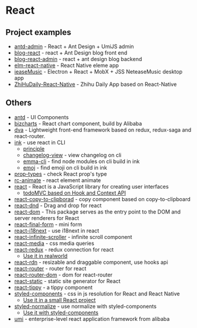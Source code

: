 # React

## Project examples

- [antd-admin](https://github.com/zuiidea/antd-admin) - React + Ant Design + UmiJS admin
- [blog-react](https://github.com/biaochenxuying/blog-react) - react + Ant Design blog front end
- [blog-react-admin](https://github.com/biaochenxuying/blog-react-admin) - react + ant design blog backend
- [elm-react-native](https://github.com/stoneWeb/elm-react-native) - React Native eleme app
- [ieaseMusic](https://github.com/trazyn/ieaseMusic) - Electron + React + MobX + JSS NeteaseMusic desktop app
- [ZhiHuDaily-React-Native](https://github.com/race604/ZhiHuDaily-React-Native) - Zhihu Daily App based on React-Native

## Others

- [antd](https://www.npmjs.com/package/antd) - UI Components
- [bizcharts](https://github.com/alibaba/BizCharts) - React chart component, build by Alibaba
- [dva](https://github.com/dvajs/dva) - Lightweight front-end framework based on redux, redux-saga and react-router. 
- [ink](https://github.com/vadimdemedes/ink) - use react in CLI
    - [principle](https://omnipotent-front-end.github.io/library/react.html#%E4%BD%BF%E7%94%A8react%E6%93%8D%E4%BD%9Ccli%E7%9A%84%E5%B7%A5%E5%85%B7ink%E7%9A%84%E5%8E%9F%E7%90%86%E6%98%AF%E4%BB%80%E4%B9%88%EF%BC%9F)
    - [changelog-view](https://github.com/jdeniau/changelog-view) - view changelog on cli
    - [emma-cli](https://github.com/maticzav/emma-cli) - find node modules on cli build in ink
    - [emoj](https://github.com/sindresorhus/emoj) - find emoji on cli build in ink
- [prop-types](https://github.com/facebook/prop-types) - check React prop's type
- [rc-animate](https://github.com/react-component/animate) - react element animate
- [react](https://www.npmjs.com/package/react) - React is a JavaScript library for creating user interfaces
    - [todoMVC based on Hook and Context API](https://github.com/FunnyLiu/reactDemo/blob/master/todomvc_hook/index.jsx)
- [react-copy-to-clipborad](https://github.com/nkbt/react-copy-to-clipboard) - copy component based on copy-to-clipboard
- [react-dnd](https://github.com/react-dnd/react-dnd) - Drag and drop for react
- [react-dom](https://www.npmjs.com/package/react-dom) - This package serves as the entry point to the DOM and server renderers for React
- [react-final-form](https://www.npmjs.com/package/react-final-form) - mini form
- [react-i18next](https://www.npmjs.com/package/react-i18next) - use i18next in react
- [react-infinite-scroller](https://github.com/CassetteRocks/react-infinite-scroller) - infinite scroll component
- [react-media](https://github.com/ReactTraining/react-media) - css media queries
- [react-redux](https://www.npmjs.com/package/react-redux) - redux connection for react
    - [Use it in realworld](https://github.com/FunnyLiu/react-redux-realworld-example-app/blob/master/src/index.js#L2)
- [react-rdn](https://github.com/bokuweb/react-rnd) - resizable and draggable component, use hooks api
- [react-router](https://github.com/ReactTraining/react-router) - router for react
- [react-router-dom](https://github.com/ReactTraining/react-router) - dom for react-router
- [react-static](https://github.com/nozzle/react-static) - static site generator for React
- [react-tippy](https://www.npmjs.com/package/react-tippy) - a tippy component
- [styled-components](https://www.npmjs.com/package/styled-components) - css in js resolution for React and React Native
    - [Use it in a small React project](https://github.com/FunnyLiu/majestic/blob/master/ui/container.tsx#L14)
- [styled-normalize](https://www.npmjs.com/package/styled-normalize) -  use normalize with styled-components
    - [Use it with styled-components](https://github.com/brizer/http-mocker/blob/dev/packages/editor/ui/App.tsx#L4)
- [umi](https://www.npmjs.com/package/umi) - enterprise-level react application framework from alibaba